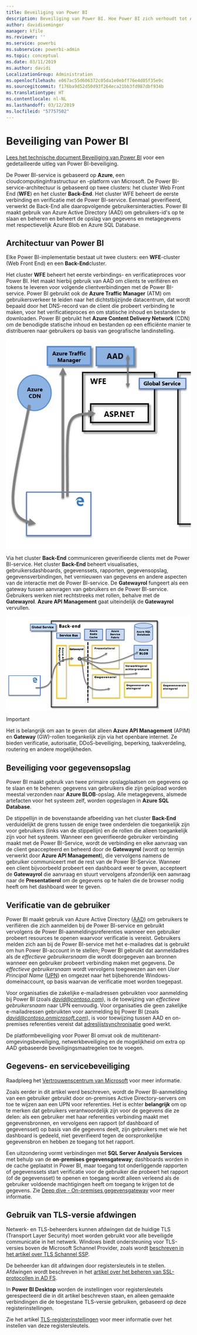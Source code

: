 ```yaml
---
title: Beveiliging van Power BI
description: Beveiliging van Power BI. Hoe Power BI zich verhoudt tot Azure Active Directory en andere Azure-services. Dit onderwerp bevat ook een koppeling naar een witboek dat uitgebreider op het onderwerp ingaat.
author: davidiseminger
manager: kfile
ms.reviewer: ''
ms.service: powerbi
ms.subservice: powerbi-admin
ms.topic: conceptual
ms.date: 03/11/2019
ms.author: davidi
LocalizationGroup: Administration
ms.openlocfilehash: e067ac55d606372c05da1e0ebff76e4d05f35e9c
ms.sourcegitcommit: f176ba9d52d50d93f264eca21bb3fd987dbf934b
ms.translationtype: HT
ms.contentlocale: nl-NL
ms.lasthandoff: 03/12/2019
ms.locfileid: "57757502"
---
```

# <a name="power-bi-security"></a>Beveiliging van Power BI
[Lees het technische document Beveiliging van Power BI](whitepaper-powerbi-security.md) voor een gedetailleerde uitleg van Power BI-beveiliging.

De Power BI-service is gebaseerd op **Azure**, een cloudcomputinginfrastructuur en -platform van Microsoft. De Power BI-service-architectuur is gebaseerd op twee clusters: het cluster Web Front End (**WFE**) en het cluster **Back-End**. Het cluster WFE beheert de eerste verbinding en verificatie met de Power BI-service. Eenmaal geverifieerd, verwerkt de Back-End alle daaropvolgende gebruikersinteracties. Power BI maakt gebruik van Azure Active Directory (AAD) om gebruikers-id's op te slaan en beheren en beheert de opslag van gegevens en metagegevens met respectievelijk Azure Blob en Azure SQL Database.

## <a name="power-bi-architecture"></a>Architectuur van Power BI
Elke Power BI-implementatie bestaat uit twee clusters: een **WFE**-cluster (Web Front End) en een **Back-End**cluster.

Het cluster **WFE** beheert het eerste verbindings- en verificatieproces voor Power BI. Het maakt hierbij gebruik van AAD om clients te verifiëren en tokens te leveren voor volgende clientverbindingen met de Power BI-service. Power BI gebruikt ook de **Azure Traffic Manager** (ATM) om gebruikersverkeer te leiden naar het dichtstbijzijnde datacentrum, dat wordt bepaald door het DNS-record van de client die probeert verbinding te maken, voor het verificatieproces en om statische inhoud en bestanden te downloaden. Power BI gebruikt het **Azure Content Delivery Network** (CDN) om de benodigde statische inhoud en bestanden op een efficiënte manier te distribueren naar gebruikers op basis van geografische landinstelling.

![](media/service-admin-power-bi-security/pbi_security_v2_wfe.png)

Via het cluster **Back-End** communiceren geverifieerde clients met de Power BI-service. Het cluster **Back-End** beheert visualisaties, gebruikersdashboards, gegevenssets, rapporten, gegevensopslag, gegevensverbindingen, het vernieuwen van gegevens en andere aspecten van de interactie met de Power BI-service. De **Gatewayrol** fungeert als een gateway tussen aanvragen van gebruikers en de Power BI-service. Gebruikers werken niet rechtstreeks met rollen, behalve met de **Gatewayrol**. **Azure API Management** gaat uiteindelijk de **Gatewayrol** vervullen.

![](media/service-admin-power-bi-security/pbi_security_v2_backend_updated.png)

> [!IMPORTANT]
> Het is belangrijk om aan te geven dat alleen **Azure API Management** (APIM) en **Gateway** (GW)-rollen toegankelijk zijn via het openbare internet. Ze bieden verificatie, autorisatie, DDoS-beveiliging, beperking, taakverdeling, routering en andere mogelijkheden.
> 
> 

## <a name="data-storage-security"></a>Beveiliging voor gegevensopslag
Power BI maakt gebruik van twee primaire opslagplaatsen om gegevens op te slaan en te beheren: gegevens van gebruikers die zijn geüpload worden meestal verzonden naar **Azure BLOB**-opslag. Alle metagegevens, alsmede artefacten voor het systeem zelf, worden opgeslagen in  **Azure SQL Database**.

De stippellijn in de bovenstaande afbeelding van het cluster **Back-End** verduidelijkt de grens tussen de enige twee onderdelen die toegankelijk zijn voor gebruikers (links van de stippellijn) en de rollen die alleen toegankelijk zijn voor het systeem. Wanneer een geverifieerde gebruiker verbinding maakt met de Power BI-Service, wordt de verbinding en elke aanvraag van de client geaccepteerd en beheerd door de **Gatewayrol** (wordt op termijn verwerkt door **Azure API Management**), die vervolgens namens de gebruiker communiceert met de rest van de Power BI-Service. Wanneer een client bijvoorbeeld probeert een dashboard weer te geven, accepteert de **Gatewayrol** die aanvraag en stuurt vervolgens afzonderlijk een aanvraag naar de **Presentatierol** om de gegevens op te halen die de browser nodig heeft om het dashboard weer te geven.

## <a name="user-authentication"></a>Verificatie van de gebruiker
Power BI maakt gebruik van Azure Active Directory ([AAD](http://azure.microsoft.com/services/active-directory/)) om gebruikers te verifiëren die zich aanmelden bij de Power BI-service en gebruikt vervolgens de Power BI-aanmeldingsreferenties wanneer een gebruiker probeert resources te openen waarvoor verificatie is vereist. Gebruikers melden zich aan bij de Power BI-service met het e-mailadres dat is gebruikt om hun Power BI-account in te stellen; Power BI gebruikt dat aanmeldadres als de *effectieve gebruikersnaam* die wordt doorgegeven aan bronnen wanneer een gebruiker probeert verbinding maken met gegevens. De *effectieve gebruikersnaam* wordt vervolgens toegewezen aan een *User Principal Name* ([UPN](https://msdn.microsoft.com/library/windows/desktop/aa380525\(v=vs.85\).aspx)) en omgezet naar het bijbehorende Windows-domeinaccount, op basis waarvan de verificatie moet worden toegepast.

Voor organisaties die zakelijke e-mailadressen gebruikten voor aanmelding bij Power BI (zoals <em>david@contoso.com</em>), is de toewijzing van *effectieve gebruikersnaam* naar UPN eenvoudig. Voor organisaties die geen zakelijke e-mailadressen gebruikten voor aanmelding bij Power BI (zoals <em>david@contoso.onmicrosoft.com</em>), is voor toewijzing tussen AAD en on-premises referenties vereist dat [adreslijstsynchronisatie](https://technet.microsoft.com/library/jj573653.aspx) goed werkt.

De platformbeveiliging voor Power BI omvat ook de multitenant-omgevingsbeveiliging, netwerkbeveiliging en de mogelijkheid om extra op AAD gebaseerde beveiligingsmaatregelen toe te voegen.

## <a name="data-and-service-security"></a>Gegevens- en servicebeveiliging
Raadpleeg het [Vertrouwenscentrum van Microsoft](https://www.microsoft.com/trustcenter) voor meer informatie.

Zoals eerder in dit artikel werd beschreven, wordt de Power BI-aanmelding van een gebruiker gebruikt door on-premises Active Directory-servers om toe te wijzen aan een UPN voor referenties. Het is echter **belangrijk** om op te merken dat gebruikers verantwoordelijk zijn voor de gegevens die ze delen: als een gebruiker met haar referenties verbinding maakt met gegevensbronnen, en vervolgens een rapport (of dashboard of gegevensset) op basis van die gegevens deelt, zijn gebruikers met wie het dashboard is gedeeld, niet geverifieerd tegen de oorspronkelijke gegevensbron en hebben ze toegang tot het rapport.

Een uitzondering vormt verbindingen met **SQL Server Analysis Services** met behulp van de **on-premises gegevensgateway**; dashboards worden in de cache geplaatst in Power BI, maar toegang tot onderliggende rapporten of gegevenssets start verificatie voor de gebruiker die probeert het rapport (of de gegevensset) te openen en toegang wordt alleen verleend als de gebruiker voldoende machtigingen heeft om toegang te krijgen tot de gegevens. Zie [Deep dive - On-premises gegevensgateway](service-gateway-onprem-indepth.md) voor meer informatie.

## <a name="enforcing-tls-version-usage"></a>Gebruik van TLS-versie afdwingen

Netwerk- en TLS-beheerders kunnen afdwingen dat de huidige TLS (Transport Layer Security) moet worden gebruikt voor alle beveiligde communicatie in het netwerk. Windows biedt ondersteuning voor TLS-versies boven de Microsoft Schannel Provider, zoals wordt [beschreven in het artikel over TLS Schannel SSP](https://docs.microsoft.com/windows/desktop/SecAuthN/protocols-in-tls-ssl--schannel-ssp-).

De beheerder kan dit afdwingen door registersleutels in te stellen. Afdwingen wordt beschreven in het [artikel over het beheren van SSL-protocollen in AD FS](https://docs.microsoft.com/windows-server/identity/ad-fs/operations/manage-ssl-protocols-in-ad-fs). 

In **Power BI Desktop** worden de instellingen voor registersleutels gerespecteerd die in dit artikel beschreven staan, en alleen gemaakte verbindingen die de toegestane TLS-versie gebruiken, gebaseerd op deze registerinstellingen.

Zie het artikel [TLS-registerinstellingen](https://docs.microsoft.com/windows-server/security/tls/tls-registry-settings) voor meer informatie over het instellen van deze registersleutels.

